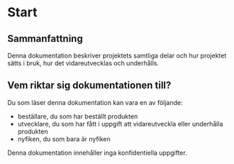 # Start

## Sammanfattning

Denna dokumentation beskriver projektets samtliga delar och hur projektet sätts i bruk, hur det vidareutvecklas och underhålls.

## Vem riktar sig dokumentationen till?

Du som läser denna dokumentation kan vara en av följande:

- beställare, du som har beställt produkten
- utvecklare, du som har fått i uppgift att vidareutveckla eller underhålla produkten
- nyfiken, du som bara är nyfiken

Denna dokumentation innehåller inga konfidentiella uppgifter.
